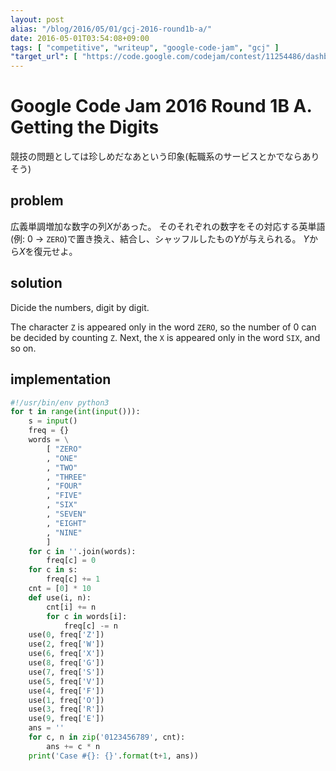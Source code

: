 ```yaml
---
layout: post
alias: "/blog/2016/05/01/gcj-2016-round1b-a/"
date: 2016-05-01T03:54:08+09:00
tags: [ "competitive", "writeup", "google-code-jam", "gcj" ]
"target_url": [ "https://code.google.com/codejam/contest/11254486/dashboard#s=p0" ]
---
```


# Google Code Jam 2016 Round 1B A. Getting the Digits

競技の問題としては珍しめだなあという印象(転職系のサービスとかでならありそう)

## problem

広義単調増加な数字の列$X$があった。
そのそれぞれの数字をその対応する英単語(例: $0$ $\to$ `ZERO`)で置き換え、結合し、シャッフルしたもの$Y$が与えられる。
$Y$から$X$を復元せよ。

## solution

Dicide the numbers, digit by digit.

The character `Z` is appeared only in the word `ZERO`, so the number of $0$ can be decided by counting `Z`. Next, the `X` is appeared only in the word `SIX`, and so on.

## implementation

``` python
#!/usr/bin/env python3
for t in range(int(input())):
    s = input()
    freq = {}
    words = \
        [ "ZERO"
        , "ONE"
        , "TWO"
        , "THREE"
        , "FOUR"
        , "FIVE"
        , "SIX"
        , "SEVEN"
        , "EIGHT"
        , "NINE"
        ]
    for c in ''.join(words):
        freq[c] = 0
    for c in s:
        freq[c] += 1
    cnt = [0] * 10
    def use(i, n):
        cnt[i] += n
        for c in words[i]:
            freq[c] -= n
    use(0, freq['Z'])
    use(2, freq['W'])
    use(6, freq['X'])
    use(8, freq['G'])
    use(7, freq['S'])
    use(5, freq['V'])
    use(4, freq['F'])
    use(1, freq['O'])
    use(3, freq['R'])
    use(9, freq['E'])
    ans = ''
    for c, n in zip('0123456789', cnt):
        ans += c * n
    print('Case #{}: {}'.format(t+1, ans))
```
